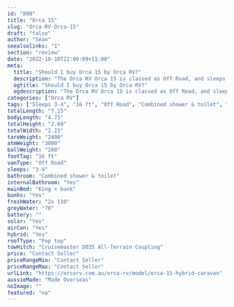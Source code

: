 ```yaml
---
id: "890"
title: "Orca 15"
slug: "Orca-RV-Orca-15"
draft: "false"
author: "Sean"
seealsolinks: "1"
section: "review"
date: "2022-10-10T22:00:09+11:00"
meta:
  title: "Should I buy Orca 15 by Orca RV?"
  description: "The Orca RV Orca 15 is classed as Off Road, and sleeps 3-4 people. It is Made Overseas and comes in at 16 ft. It generally has Combined shower & toilet."
  ogtitle: "Should I buy Orca 15 by Orca RV?"
  ogdescription: "The Orca RV Orca 15 is classed as Off Road, and sleeps 3-4 people. It is Made Overseas and comes in at 16 ft. It generally has Combined shower & toilet."
categories: ["Orca RV"]
tags: ["Sleeps 3-4", "16 ft", "Off Road", "Combined shower & toilet", "Pop top", "Price Unknown"]
totalLength: "7.15"
bodyLength: "4.73"
totalHeight: "2.69"
totalWidth: "2.23"
tareWeight: "2400"
atmWeight: "3000"
ballWeight: "200"
footTag: "16 ft"
vanType: "Off Road"
sleeps: "3-4"
bathroom: "Combined shower & toilet"
internalBathroom: "Yes"
mainBed: "King + bunk"
bunks: "Yes"
freshWater: "2x 110"
greyWater: "70"
battery: ""
solar: "Yes"
airCon: "Yes"
hybrid: "Yes"
roofType: "Pop top"
towHitch: "Cruisemaster DO35 All-Terrain Coupling"
price: "Contact Seller"
priceRangeMin: "Contact Seller"
priceRangeMax: "Contact Seller"
urlLink: "https://orcarv.com.au/orca-rv/model/orca-15-hybrid-caravan"
aussieMade: "Made Overseas"
noImage: ""
featured: "no"
---
```


